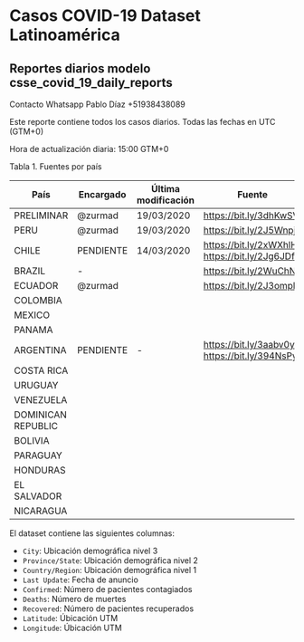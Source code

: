# Casos COVID-19 Dataset Latinoamérica 

## Reportes diarios modelo csse_covid_19_daily_reports

Contacto Whatsapp Pablo Díaz +51938438089

Este reporte contiene todos los casos diarios. Todas las fechas en UTC (GTM+0)

Hora de actualización diaria: 15:00 GTM+0

Tabla 1. Fuentes por país

País | Encargado | Última modificación | Fuente
--- | --- | --- | --- 
PRELIMINAR | @zurmad | 19/03/2020 | https://bit.ly/3dhKwSV
PERU | @zurmad | 19/03/2020 | https://bit.ly/2J5Wnpj
CHILE | PENDIENTE | 14/03/2020 | https://bit.ly/2xWXhlH https://bit.ly/2Jg6JDf
BRAZIL | - | | https://bit.ly/2WuChNd
ECUADOR | @zurmad | | https://bit.ly/2J3ompB
COLOMBIA | | |
MEXICO | | |
PANAMA | | |
ARGENTINA | PENDIENTE | - | https://bit.ly/3aabv0y https://bit.ly/394NsPy
COSTA RICA | | |
URUGUAY | | |
VENEZUELA | | |
DOMINICAN REPUBLIC |  | |
BOLIVIA | | |
PARAGUAY | | |
HONDURAS | | |
EL SALVADOR | | |
NICARAGUA | | |


El dataset contiene las siguientes columnas:
* `City`: Ubicación demográfica nivel 3
* `Province/State`: Ubicación demográfica nivel 2
* `Country/Region`: Ubicación demográfica nivel 1
* `Last Update`: Fecha de anuncio
* `Confirmed`: Número de pacientes contagiados
* `Deaths`: Número de muertes
* `Recovered`: Número de pacientes recuperados
* `Latitude`: Úbicación UTM
* `Longitude`: Úbicación UTM